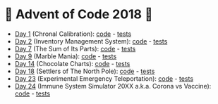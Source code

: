 # 🎁 Advent of Code 2018 🌟

- [Day 1](https://adventofcode.com/2018/day/1) (Chronal Calibration): [code](../../java/aoc2018/day01/Day1.java) - [tests](../../../test/java/aoc2018/day01/Day1Test.java)
- [Day 2](https://adventofcode.com/2018/day/2) (Inventory Management System): [code](../../java/aoc2018/day02/Day2.java) - [tests](../../../test/java/aoc2018/day02/Day2Test.java)
- [Day 7](https://adventofcode.com/2018/day/7) (The Sum of Its Parts): [code](day07/Day7.kt) - [tests](../../../test/kotlin/aoc2018/day07/Day7KtTest.kt)
- [Day 9](https://adventofcode.com/2018/day/9) (Marble Mania): [code](day09/Day9.kt) - [tests](../../../test/kotlin/aoc2018/day09/Day9KtTest.kt)
- [Day 14](https://adventofcode.com/2018/day/14) (Chocolate Charts): [code](day14/Day14.kt) - [tests](../../../test/kotlin/aoc2018/day14/Day14KtTest.kt)
- [Day 18](https://adventofcode.com/2018/day/18) (Settlers of The North Pole): [code](day18/Day18.kt) - [tests](../../../test/kotlin/aoc2018/day18/Day18KtTest.kt)
- [Day 23](https://adventofcode.com/2018/day/23) (Experimental Emergency Teleportation): [code](day23/Day23.kt) - [tests](../../../test/kotlin/aoc2018/day23/Day23KtTest.kt)
- [Day 24](https://adventofcode.com/2018/day/24) (Immune System Simulator 20XX a.k.a. Corona vs Vaccine): [code](day24/Day24.kt) - [tests](../../../test/kotlin/aoc2018/day24/Day24KtTest.kt)
